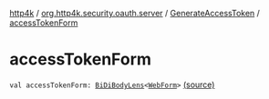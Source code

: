 [http4k](../../index.md) / [org.http4k.security.oauth.server](../index.md) / [GenerateAccessToken](index.md) / [accessTokenForm](./access-token-form.md)

# accessTokenForm

`val accessTokenForm: `[`BiDiBodyLens`](../../org.http4k.lens/-bi-di-body-lens/index.md)`<`[`WebForm`](../../org.http4k.lens/-web-form/index.md)`>` [(source)](https://github.com/http4k/http4k/blob/master/http4k-security-oauth/src/main/kotlin/org/http4k/security/oauth/server/GenerateAccessToken.kt#L66)